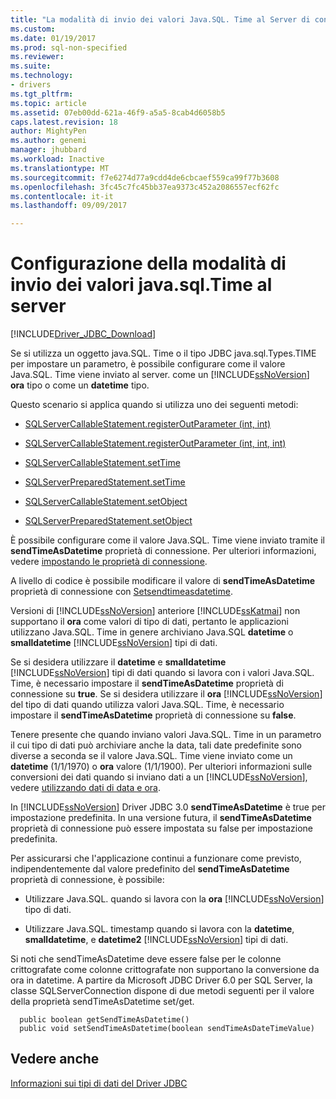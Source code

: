 ```yaml
---
title: "La modalità di invio dei valori Java.SQL. Time al Server di configurazione | Documenti Microsoft"
ms.custom: 
ms.date: 01/19/2017
ms.prod: sql-non-specified
ms.reviewer: 
ms.suite: 
ms.technology:
- drivers
ms.tgt_pltfrm: 
ms.topic: article
ms.assetid: 07eb00dd-621a-46f9-a5a5-8cab4d6058b5
caps.latest.revision: 18
author: MightyPen
ms.author: genemi
manager: jhubbard
ms.workload: Inactive
ms.translationtype: MT
ms.sourcegitcommit: f7e6274d77a9cdd4de6cbcaef559ca99f77b3608
ms.openlocfilehash: 3fc45c7fc45bb37ea9373c452a2086557ecf62fc
ms.contentlocale: it-it
ms.lasthandoff: 09/09/2017

---
```

# <a name="configuring-how-javasqltime-values-are-sent-to-the-server"></a>Configurazione della modalità di invio dei valori java.sql.Time al server
[!INCLUDE[Driver_JDBC_Download](../../includes/driver_jdbc_download.md)]

  Se si utilizza un oggetto java.SQL. Time o il tipo JDBC java.sql.Types.TIME per impostare un parametro, è possibile configurare come il valore Java.SQL. Time viene inviato al server. come un [!INCLUDE[ssNoVersion](../../includes/ssnoversion_md.md)] **ora** tipo o come un **datetime** tipo.  
  
 Questo scenario si applica quando si utilizza uno dei seguenti metodi:  
  
-   [SQLServerCallableStatement.registerOutParameter (int, int)](../../connect/jdbc/reference/registeroutparameter-method-int-int.md)  
  
-   [SQLServerCallableStatement.registerOutParameter (int, int, int)](../../connect/jdbc/reference/registeroutparameter-method-int-int-int.md)  
  
-   [SQLServerCallableStatement.setTime](../../connect/jdbc/reference/settime-method-sqlservercallablestatement.md)  
  
-   [SQLServerPreparedStatement.setTime](../../connect/jdbc/reference/settime-method-sqlserverpreparedstatement.md)  
  
-   [SQLServerCallableStatement.setObject](../../connect/jdbc/reference/setobject-method-sqlservercallablestatement.md)  
  
-   [SQLServerPreparedStatement.setObject](../../connect/jdbc/reference/setobject-method-sqlserverpreparedstatement.md)  
  
 È possibile configurare come il valore Java.SQL. Time viene inviato tramite il **sendTimeAsDatetime** proprietà di connessione. Per ulteriori informazioni, vedere [impostando le proprietà di connessione](../../connect/jdbc/setting-the-connection-properties.md).  
  
 A livello di codice è possibile modificare il valore di **sendTimeAsDatetime** proprietà di connessione con [Setsendtimeasdatetime](../../connect/jdbc/reference/setsendtimeasdatetime-method-sqlserverdatasource.md).  
  
 Versioni di [!INCLUDE[ssNoVersion](../../includes/ssnoversion_md.md)] anteriore [!INCLUDE[ssKatmai](../../includes/sskatmai_md.md)] non supportano il **ora** come valori di tipo di dati, pertanto le applicazioni utilizzano Java.SQL. Time in genere archiviano Java.SQL **datetime** o **smalldatetime** [!INCLUDE[ssNoVersion](../../includes/ssnoversion_md.md)] tipi di dati.  
  
 Se si desidera utilizzare il **datetime** e **smalldatetime** [!INCLUDE[ssNoVersion](../../includes/ssnoversion_md.md)] tipi di dati quando si lavora con i valori Java.SQL. Time, è necessario impostare il **sendTimeAsDatetime** proprietà di connessione su **true**. Se si desidera utilizzare il **ora** [!INCLUDE[ssNoVersion](../../includes/ssnoversion_md.md)] del tipo di dati quando utilizza valori Java.SQL. Time, è necessario impostare il **sendTimeAsDatetime** proprietà di connessione su **false**.  
  
 Tenere presente che quando inviano valori Java.SQL. Time in un parametro il cui tipo di dati può archiviare anche la data, tali date predefinite sono diverse a seconda se il valore Java.SQL. Time viene inviato come un **datetime** (1/1/1970) o **ora** valore (1/1/1900). Per ulteriori informazioni sulle conversioni dei dati quando si inviano dati a un [!INCLUDE[ssNoVersion](../../includes/ssnoversion_md.md)], vedere [utilizzando dati di data e ora](http://go.microsoft.com/fwlink/?LinkID=145211).  
  
 In [!INCLUDE[ssNoVersion](../../includes/ssnoversion_md.md)] Driver JDBC 3.0 **sendTimeAsDatetime** è true per impostazione predefinita. In una versione futura, il **sendTimeAsDatetime** proprietà di connessione può essere impostata su false per impostazione predefinita.  
  
 Per assicurarsi che l'applicazione continui a funzionare come previsto, indipendentemente dal valore predefinito del **sendTimeAsDatetime** proprietà di connessione, è possibile:  
  
-   Utilizzare Java.SQL. quando si lavora con la **ora** [!INCLUDE[ssNoVersion](../../includes/ssnoversion_md.md)] tipo di dati.  
  
-   Utilizzare Java.SQL. timestamp quando si lavora con la **datetime**, **smalldatetime**, e **datetime2** [!INCLUDE[ssNoVersion](../../includes/ssnoversion_md.md)] tipi di dati.  
  
Si noti che sendTimeAsDatetime deve essere false per le colonne crittografate come colonne crittografate non supportano la conversione da ora in datetime. A partire da Microsoft JDBC Driver 6.0 per SQL Server, la classe SQLServerConnection dispone di due metodi seguenti per il valore della proprietà sendTimeAsDatetime set/get.

```
  public boolean getSendTimeAsDatetime()
  public void setSendTimeAsDatetime(boolean sendTimeAsDateTimeValue)
```
  
## <a name="see-also"></a>Vedere anche  
 [Informazioni sui tipi di dati del Driver JDBC](../../connect/jdbc/understanding-the-jdbc-driver-data-types.md)  
  
  

